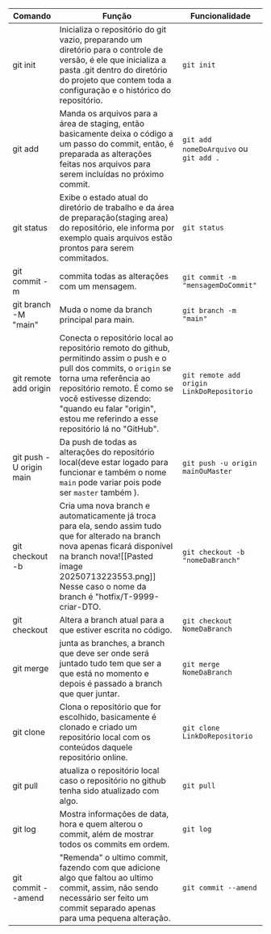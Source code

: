 

| Comando                 | Função                                                                                                                                                                                                                                                                                  | Funcionalidade                            |
| ----------------------- | --------------------------------------------------------------------------------------------------------------------------------------------------------------------------------------------------------------------------------------------------------------------------------------- | ----------------------------------------- |
| git init                | Inicializa o repositório do git vazio, preparando um diretório para o controle de versão, é ele que inicializa a pasta .git dentro do diretório do projeto que contem toda a configuração e o histórico do repositório.                                                                 | `git init`                                |
| git add                 | Manda os arquivos para a área de staging, então basicamente deixa o código a um passo do commit, então, é preparada as alterações feitas nos arquivos para serem incluídas no próximo commit.                                                                                           | `git add nomeDoArquivo` ou `git add .`    |
| git status              | Exibe o estado atual do diretório de trabalho e da área de preparação(staging area) do repositório, ele informa por exemplo quais arquivos estão prontos para serem commitados.                                                                                                         | `git status`                              |
| git commit -m           | commita todas as alterações com um mensagem.                                                                                                                                                                                                                                            | `git commit -m "mensagemDoCommit"`        |
| git branch -M "main"    | Muda o nome da branch principal para main.                                                                                                                                                                                                                                              | `git branch -m "main"`                    |
| git remote add origin   | Conecta o repositório local ao repositório remoto do github, permitindo assim o push e o pull dos commits, o `origin` se torna uma referência ao repositório remoto. É como se você estivesse dizendo: "quando eu falar "origin", estou me referindo a esse repositório lá no "GitHub". | `git remote add origin LinkDoRepositorio` |
| git push -U origin main | Da push de todas as alterações do repositório local(deve estar logado para funcionar e também o nome `main` pode variar pois pode ser `master` também ).                                                                                                                                | `git push -u origin mainOuMaster`         |
| git checkout -b         | Cria uma nova branch e automaticamente já troca para ela, sendo assim tudo que for alterado na branch nova apenas ficará disponível na branch nova![[Pasted image 20250713223553.png]] Nesse caso o nome da branch é "hotfix/T-9999-criar-DTO.                                          | `git checkout -b "nomeDaBranch"`          |
| git checkout            | Altera a branch atual para a que estiver escrita no código.                                                                                                                                                                                                                             | `git checkout NomeDaBranch`               |
| git merge               | junta as branches, a branch que deve ser onde será juntado tudo tem que ser a que está no momento e depois é passado a branch que quer juntar.                                                                                                                                          | `git merge NomeDaBranch`                  |
| git clone               | Clona o repositório que for escolhido, basicamente é clonado e criado um repositório local com os conteúdos daquele repositório online.                                                                                                                                                 | `git clone LinkDoRepositorio`             |
| git pull                | atualiza o repositório local caso o repositório no github tenha sido atualizado com algo.                                                                                                                                                                                               | `git pull`                                |
| git log                 | Mostra informações de data, hora e quem alterou o commit, além de mostrar todos os commits em ordem.                                                                                                                                                                                    | `git log`                                 |
| git commit --amend      | "Remenda" o ultimo commit, fazendo com que adicione algo que faltou ao ultimo commit, assim, não sendo necessário ser feito um commit separado apenas para uma pequena alteração.                                                                                                       | `git commit --amend`                      |
